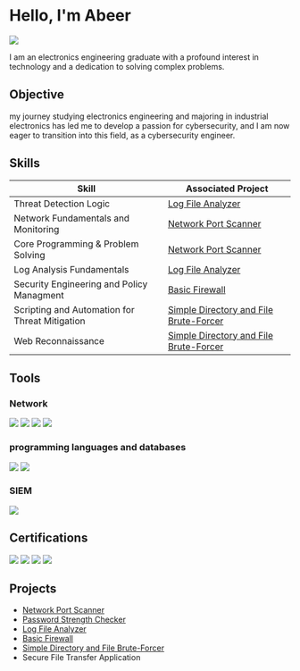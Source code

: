 # Hello, I'm Abeer
<a href="https://www.linkedin.com/in/abeer-alhussien-1933a52b9?utm_source=share&utm_campaign=share_via&utm_content=profile&utm_medium=android_app"><img src="https://img.shields.io/badge/-LinkedIn-0072b1?&style=for-the-badge&logo=linkedin&logoColor=white" /></a>



I am an electronics engineering graduate with a profound interest in technology and a dedication to solving complex problems.

## Objective
my journey studying electronics engineering and majoring in industrial electronics has led me to develop a passion for cybersecurity, and I am now eager to transition into this field, as a cybersecurity engineer.

## Skills

| Skill                                         |       Associated Project  |
|-----------------------------------------------|----------------------------|
| Threat Detection Logic          | <a href="https://github.com/Abeer6888/Log-File-Analyzer">Log File Analyzer</a>|
| Network Fundamentals and Monitoring |  <a href="https://github.com/Abeer6888/network-port-scanner">Network Port Scanner</a>|
|       Core Programming & Problem Solving  | <a href="https://github.com/Abeer6888/network-port-scanner">Network Port Scanner</a>|
|    Log Analysis Fundamentals  |<a href="https://github.com/Abeer6888/Log-File-Analyzer">Log File Analyzer</a> |
|              Security Engineering and Policy Managment    | <a href="https://github.com/Abeer6888/Basic-Firewall/blob/main/README.md">Basic Firewall</a>|
| Scripting and Automation for Threat Mitigation |<a href="https://github.com/Abeer6888/Simple-Directory-and-File-Brute-Forcer">Simple Directory and File Brute-Forcer</a> |
| Web Reconnaissance |<a href="https://github.com/Abeer6888/Simple-Directory-and-File-Brute-Forcer">Simple Directory and File Brute-Forcer</a> |

## Tools

### Network
<div>
    <img src="https://img.shields.io/badge/-Wireshark-1679A7?&style=for-the-badge&logo=Wireshark&logoColor=white" />
   <img src="https://img.shields.io/badge/-tcpdump-1E3A5F?&style=for-the-badge&logo=gnu&logoColor=white)" />
 <img src="https://img.shields.io/badge/-Linux-000000?&style=for-the-badge&logo=linux&logoColor=white" />
  <img src="https://img.shields.io/badge/-PowerShell-012456?&style=for-the-badge&logo=powershell&logoColor=white" />
</div>

### programming languages and databases
<div>
    <img src="https://img.shields.io/badge/-Python-3776AB?&style=for-the-badge&logo=python&logoColor=white" />
    <img src="https://img.shields.io/badge/-SQL-4479A1?&style=for-the-badge&logo=postgresql&logoColor=white" />
</div>

### SIEM
<div>
    <img src="https://img.shields.io/badge/-Splunk-000000?&style=for-the-badge&logo=Splunk&logoColor=white" />
    
</div>

## Certifications

<div>
<img src="https://img.shields.io/badge/-Google%20Cybersecurity%20Certificate-4285F4?&style=for-the-badge&logo=google&logoColor=white" />
<img src="https://img.shields.io/badge/-Microcontroller%20Apps%20Certificate-FF6F00?&style=for-the-badge&logo=arduino&logoColor=white" />
  <img src="https://img.shields.io/badge/-Advanced%20PLC%20Apps-005A9C?&style=for-the-badge&logo=siemens&logoColor=white" />
  <img src="https://img.shields.io/badge/-Security%2B-1073C7?&style=for-the-badge&logo=comptia&logoColor=white" />
</div>

## Projects
-  <a href="https://github.com/Abeer6888/network-port-scanner">Network Port Scanner</a>
- <a href="https://github.com/Abeer6888/Password-Strength-Checker">Password Strength Checker</a>
- <a href="https://github.com/Abeer6888/Log-File-Analyzer">Log File Analyzer</a>
- <a href="https://github.com/Abeer6888/Basic-Firewall/blob/main/README.md">Basic Firewall</a>
- <a href="https://github.com/Abeer6888/Simple-Directory-and-File-Brute-Forcer">Simple Directory and File Brute-Forcer</a>
- Secure File Transfer Application

